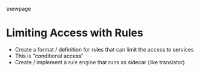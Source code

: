 \newpage

# Limiting Access with Rules

- Create a format / definition for rules that can limit the access to services
- This is "conditional access"
- Create / implement a rule engine that runs as sidecar (like translator)
